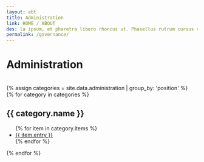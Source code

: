 ```yaml
---
layout: abt
title: Administration
link: HOME / ABOUT
des: la ipsum, et pharetra libero rhoncus ut. Phasellus rutrum cursus velit ulla ipsum, et pharetra libero rh.
permalink: /governance/
---
```

   

<div class="administration-section">
<h1 id="getintouch">Administration</h1>
<br>
<div class="administration">
<div class="administration-category">
{% assign categories = site.data.administration | group_by: 'position' %}
<div class="row categories">
{% for category in categories %}
<div class="col-md-6 categoriesCol">
<h2 id="categoryName">{{ category.name }}</h2>
<ul>
{% for item in category.items %}
<li><a href="{{ item.link }}" target="_blank" id="links">{{ item.entry }}</a></li>
{% endfor %}
</ul>
</div>
{% endfor %}
</div>
</div>
</div>
</div>
<br>

<style>
      /* page-banner image */
  .background-about{
    background-image: url("{{ site.baseurl }}/images/Governance.png");
  }
  
  </style>
  

